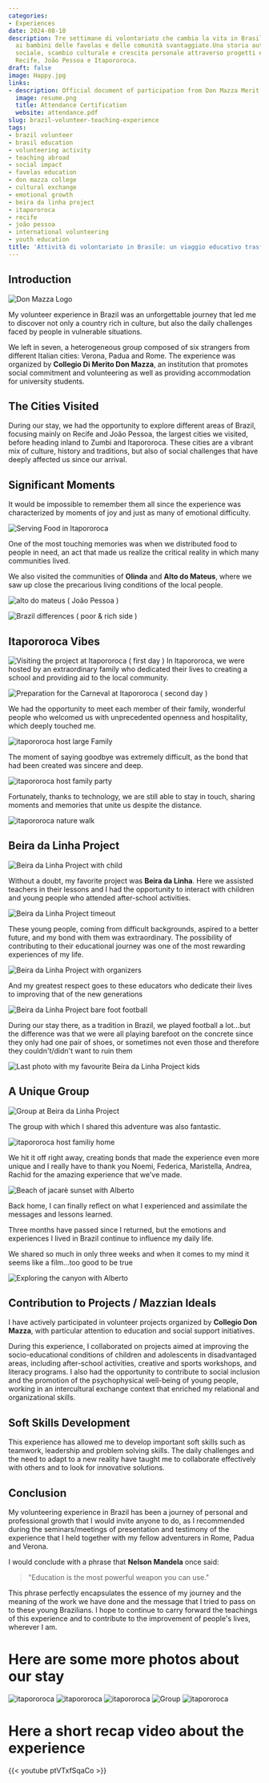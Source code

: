 ```yaml
---
categories:
- Experiences
date: 2024-08-10
description: Tre settimane di volontariato che cambia la vita in Brasile insegnando
  ai bambini delle favelas e delle comunità svantaggiate.Una storia autentica di impatto
  sociale, scambio culturale e crescita personale attraverso progetti educativi a
  Recife, João Pessoa e Itapororoca.
draft: false
image: Happy.jpg
links:
- description: Official document of participation from Don Mazza Merit College
  image: resume.png
  title: Attendance Certification
  website: attendance.pdf
slug: brazil-volunteer-teaching-experience
tags:
- brazil volunteer
- brasil education
- volunteering activity
- teaching abroad
- social impact
- favelas education
- don mazza college
- cultural exchange
- emotional growth
- beira da linha project
- itapororoca
- recife
- joão pessoa
- international volunteering
- youth education
title: 'Attività di volontariato in Brasile: un viaggio educativo trasformativo'
---
```


<!-- hash: 688d4b281e69 -->
## Introduction

![Don Mazza Logo](don-mazza-pia.jpg)

My volunteer experience in Brazil was an unforgettable journey that led me to discover not only a country rich in culture, but also the daily challenges faced by people in vulnerable situations.

We left in seven, a heterogeneous group composed of six strangers from different Italian cities: Verona, Padua and Rome. The experience was organized by **Collegio Di Merito Don Mazza**, an institution that promotes social commitment and volunteering as well as providing accommodation for university students.

## The Cities Visited

During our stay, we had the opportunity to explore different areas of Brazil, focusing mainly on Recife and João Pessoa, the largest cities we visited, before heading inland to Zumbi and Itapororoca. These cities are a vibrant mix of culture, history and traditions, but also of social challenges that have deeply affected us since our arrival.

## Significant Moments

It would be impossible to remember them all since the experience was characterized by moments of joy and just as many of emotional difficulty.

![Serving Food in Itapororoca](food.jpeg)

One of the most touching memories was when we distributed food to people in need, an act that made us realize the critical reality in which many communities lived.

We also visited the communities of **Olinda** and **Alto do Mateus**, where we saw up close the precarious living conditions of the local people.

![alto do mateus ( João Pessoa )](1.png)

![Brazil differences ( poor & rich side )](2.png)

## Itapororoca Vibes

![Visiting the project at Itapororoca ( first day )](escola.JPG)
In Itapororoca, we were hosted by an extraordinary family who dedicated their lives to creating a school and providing aid to the local community. 

![Preparation for the Carneval at Itapororoca ( second day )](itapororoca.jpeg)

We had the opportunity to meet each member of their family, wonderful people who welcomed us with unprecedented openness and hospitality, which deeply touched me. 


![itapororoca host large Family](itapororoca.JPG)

The moment of saying goodbye was extremely difficult, as the bond that had been created was sincere and deep. 

![itapororoca host family party](itapororocaFamily.jpeg)

Fortunately, thanks to technology, we are still able to stay in touch, sharing moments and memories that unite us despite the distance.

![itapororoca nature walk](triglia.JPG)

## Beira da Linha Project

![Beira da Linha Project with child](beiraTogether.jpeg)

Without a doubt, my favorite project was **Beira da Linha**. Here we assisted teachers in their lessons and I had the opportunity to interact with children and young people who attended after-school activities. 

![Beira da Linha Project timeout](beihra.jpeg)

These young people, coming from difficult backgrounds, aspired to a better future, and my bond with them was extraordinary. The possibility of contributing to their educational journey was one of the most rewarding experiences of my life.

![Beira da Linha Project with organizers](organizers.jpeg)

And my greatest respect goes to these educators who dedicate their lives to improving that of the new generations

![Beira da Linha Project bare foot football](Football.JPG)

During our stay there, as a tradition in Brazil, we played football a lot...but the difference was that we were all playing barefoot on the concrete since they only had one pair of shoes, or sometimes not even those and therefore they couldn't/didn't want to ruin them

![Last photo with my favourite Beira da Linha Project kids](boys.jpeg)

## A Unique Group

![Group at Beira da Linha Project ](all.jpeg)

The group with which I shared this adventure was also fantastic. 

![itapororoca host familiy home](house.jpeg)

We hit it off right away, creating bonds that made the experience even more unique and I really have to thank you Noemi, Federica, Maristella, Andrea, Rachid for the amazing experience that we've made. 

![Beach of jacarè sunset with Alberto](praia.JPG)

Back home, I can finally reflect on what I experienced and assimilate the messages and lessons learned. 

Three months have passed since I returned, but the emotions and experiences I lived in Brazil continue to influence my daily life.

We shared so much in only three weeks and when it comes to my mind it seems like a film...too good to be true

![Exploring the canyon with Alberto](canyon.jpeg)


## Contribution to Projects / Mazzian Ideals

I have actively participated in volunteer projects organized by **Collegio Don Mazza**, with particular attention to education and social support initiatives.

During this experience, I collaborated on projects aimed at improving the socio-educational conditions of children and adolescents in disadvantaged areas, including after-school activities, creative and sports workshops, and literacy programs. I also had the opportunity to contribute to social inclusion and the promotion of the psychophysical well-being of young people, working in an intercultural exchange context that enriched my relational and organizational skills.

## Soft Skills Development

This experience has allowed me to develop important soft skills such as teamwork, leadership and problem solving skills. The daily challenges and the need to adapt to a new reality have taught me to collaborate effectively with others and to look for innovative solutions.

## Conclusion

My volunteering experience in Brazil has been a journey of personal and professional growth that I would invite anyone to do, as I recommended during the seminars/meetings of presentation and testimony of the experience that I held together with my fellow adventurers in Rome, Padua and Verona.

I would conclude with a phrase that **Nelson Mandela** once said:

> "Education is the most powerful weapon you can use."

This phrase perfectly encapsulates the essence of my journey and the meaning of the work we have done and the message that I tried to pass on to these young Brazilians. I hope to continue to carry forward the teachings of this experience and to contribute to the improvement of people's lives, wherever I am.


# Here are some more photos about our stay
![itapororoca](visit.jpeg)
![itapororoca](wow.jpeg)
![itapororoca](asilo.jpeg)
![Group](1school.jpeg)
![itapororoca](school.JPG)

# Here a short recap video about the experience

{{< youtube ptVTxfSqaCo >}}